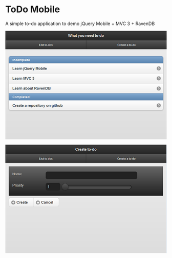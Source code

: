 ToDo Mobile
===========

A simple to-do application to demo jQuery Mobile + MVC 3 + RavenDB 

![Screenshot 1](https://github.com/adam7/ToDoMobile/raw/master/screenshot-1.png)

![Screenshot 2](https://github.com/adam7/ToDoMobile/raw/master/screenshot-2.png)

